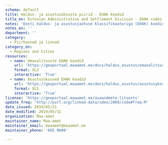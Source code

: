 ```yaml
---
schema: default
title: Haldus- ja asustusüksuste piirid - EHAK koodid
title_en: Estonian Administrative and Settlement Division - EHAK codes
notes: 'Eesti haldus- ja asustusjaotuse klassifikaatoriga (EHAK) koodid (vektorgraafikas pindobjektid CAD-GIS failiformaatides). <a href=http://geoportaal.maaamet.ee/est/Andmed-ja-kaardid/Haldus-ja-asustusjaotus-p119.html> Haldus ja asustusjaotused. </a>'
notes_en: ''
department: ''
category:
  - Piirkonnad ja linnad
category_en:
  - Regions and Cities
resources:
  - name: Omavalitsuste EHAK koodid
    url: 'https://geoportaal.maaamet.ee/docs/haldus_asustus/omavalitsus_20190101.xls'
    format: XLS
    interactive: 'True'
  - name: Asustusüksused EHAK koodid
    url: 'https://geoportaal.maaamet.ee/docs/haldus_asustus/asustusyksus_20190101.xls'
    format: XLS
    interactive: 'True'
license: 'https://geoportaal.maaamet.ee/avaandmete-litsents'
update_freq: 'http://purl.org/linked-data/sdmx/2009/code#freq-M'
date_issued: 2019/05/31
date_modified: 2019/05/31
organization: Maa-amet
maintainer_name: Maa-amet
maintainer_email: maaamet@maaamet.ee
maintainer_phone: '665 0600'

---
```

